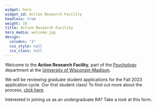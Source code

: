 ```yaml
---
widget: hero
widget_id: Action Research Facility
headless: true
weight: 10
title: Action Research Facility
hero_media: welcome.jpg
design:
  columns: "1"
  css_style: null
  css_class: null
---
```


Welcome to the **Action Research Facility**, part of the [Psychology](https://psych.wisc.edu/) department at the [University of Wisconsin-Madison](https://www.wisc.edu/).

W﻿e will be reviewing graduate student applications for the Fall 2023 application cycle. Our first student class! To find out more about the process, [click here](https://psych.wisc.edu/graduate-program/admission-and-requirements/).

Interested in joining us as an undergraduate RA? Take a look at this form.
